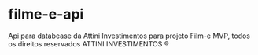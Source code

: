 # filme-e-api
Api para databease da Attini Investimentos para projeto Film-e MVP, todos os direitos reservados ATTINI INVESTIMENTOS ®
